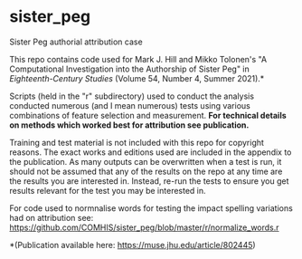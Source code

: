 # sister_peg
Sister Peg authorial attribution case

This repo contains code used for Mark J. Hill and Mikko Tolonen's "A Computational Investigation into the Authorship of Sister Peg" in *Eighteenth-Century Studies*
(Volume 54, Number 4, Summer 2021).*

Scripts (held in the "r" subdirectory) used to conduct the analysis conducted numerous (and I mean numerous) tests using various combinations of feature selection and measurement. **For technical details on methods which worked best for attribution see publication.**

Training and test material is not included with this repo for copyright reasons. The exact works and editions used are included in the appendix to the publication. As many outputs can be overwritten when a test is run, it should not be assumed that any of the results on the repo at any time are the results you are interested in. Instead, re-run the tests to ensure you get results relevant for the test you may be interested in.

For code used to normnalise words for testing the impact spelling variations had on attribution see: https://github.com/COMHIS/sister_peg/blob/master/r/normalize_words.r

*(Publication available here: https://muse.jhu.edu/article/802445)
